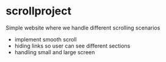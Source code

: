 # scrollproject
Simple website where we handle different scrolling scenarios

- implement smooth scroll
- hiding links so user can see different sections
- handling small and large screen
